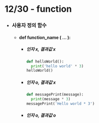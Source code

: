 # 12/30 - function
- ### 사용자 정의 함수
  - #### def function_name ( ... ):
    + ##### 인자 x, 결과값 x
      ```python
      def helloWorld():
        print('hello world' * 3)
      helloWorld()
        ``` 
    + ##### 인자 o, 결과값 x
      ```python
      def messagePrint(message):
        print(message * 3)
      messagePrint('Hello world * 3')
      ```
    + ##### 인자 o, 결과값 o
      ```python
      
      ```
